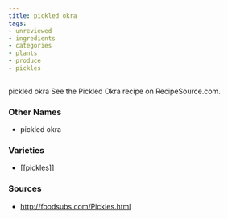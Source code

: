 ```yaml
---
title: pickled okra
tags:
- unreviewed
- ingredients
- categories
- plants
- produce
- pickles
---
```

pickled okra See the Pickled Okra recipe on RecipeSource.com.

### Other Names

* pickled okra

### Varieties

* [[pickles]]

### Sources
* http://foodsubs.com/Pickles.html
